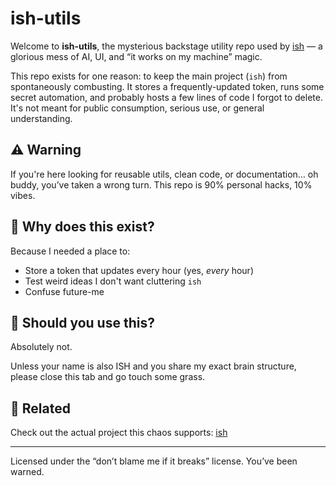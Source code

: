 # ish-utils

Welcome to **ish-utils**, the mysterious backstage utility repo used by [ish](https://github.com/theayan/ish) — a glorious mess of AI, UI, and “it works on my machine” magic.

This repo exists for one reason: to keep the main project (`ish`) from spontaneously combusting. It stores a frequently-updated token, runs some secret automation, and probably hosts a few lines of code I forgot to delete. It's not meant for public consumption, serious use, or general understanding.

## ⚠️ Warning

If you're here looking for reusable utils, clean code, or documentation… oh buddy, you’ve taken a wrong turn. This repo is 90% personal hacks, 10% vibes.

## 🧠 Why does this exist?

Because I needed a place to:

- Store a token that updates every hour (yes, *every* hour)
- Test weird ideas I don't want cluttering `ish`
- Confuse future-me

## 🛑 Should you use this?

Absolutely not.

Unless your name is also ISH and you share my exact brain structure, please close this tab and go touch some grass.

## 📎 Related

Check out the actual project this chaos supports: [ish](https://github.com/theayan/ish)

---

Licensed under the “don’t blame me if it breaks” license. You’ve been warned.
